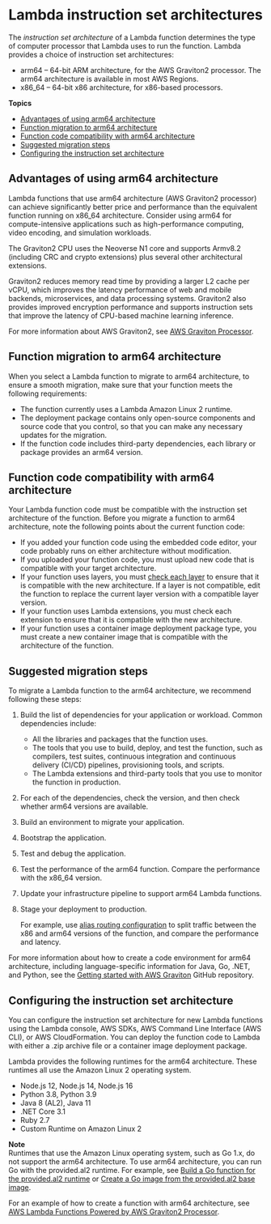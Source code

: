 # Lambda instruction set architectures<a name="foundation-arch"></a>

 The *instruction set architecture* of a Lambda function determines the type of computer processor that Lambda uses to run the function\. Lambda provides a choice of instruction set architectures:
+ arm64 – 64\-bit ARM architecture, for the AWS Graviton2 processor\. The arm64 architecture is available in most AWS Regions\.
+ x86\_64 – 64\-bit x86 architecture, for x86\-based processors\.

**Topics**
+ [Advantages of using arm64 architecture](#foundation-arch-adv)
+ [Function migration to arm64 architecture](#foundation-arch-consider)
+ [Function code compatibility with arm64 architecture](#foundation-arch-considerations)
+ [Suggested migration steps](#foundation-arch-steps)
+ [Configuring the instruction set architecture](#foundation-arch-config)

## Advantages of using arm64 architecture<a name="foundation-arch-adv"></a>

Lambda functions that use arm64 architecture \(AWS Graviton2 processor\) can achieve significantly better price and performance than the equivalent function running on x86\_64 architecture\. Consider using arm64 for compute\-intensive applications such as high\-performance computing, video encoding, and simulation workloads\.

The Graviton2 CPU uses the Neoverse N1 core and supports Armv8\.2 \(including CRC and crypto extensions\) plus several other architectural extensions\.

Graviton2 reduces memory read time by providing a larger L2 cache per vCPU, which improves the latency performance of web and mobile backends, microservices, and data processing systems\. Graviton2 also provides improved encryption performance and supports instruction sets that improve the latency of CPU\-based machine learning inference\.

For more information about AWS Graviton2, see [AWS Graviton Processor](http://aws.amazon.com/ec2/graviton)\.

## Function migration to arm64 architecture<a name="foundation-arch-consider"></a>

When you select a Lambda function to migrate to arm64 architecture, to ensure a smooth migration, make sure that your function meets the following requirements:
+ The function currently uses a Lambda Amazon Linux 2 runtime\.
+ The deployment package contains only open\-source components and source code that you control, so that you can make any necessary updates for the migration\.
+ If the function code includes third\-party dependencies, each library or package provides an arm64 version\.

## Function code compatibility with arm64 architecture<a name="foundation-arch-considerations"></a>

Your Lambda function code must be compatible with the instruction set architecture of the function\. Before you migrate a function to arm64 architecture, note the following points about the current function code:
+ If you added your function code using the embedded code editor, your code probably runs on either architecture without modification\.
+ If you uploaded your function code, you must upload new code that is compatible with your target architecture\.
+ If your function uses layers, you must [check each layer](invocation-layers.md#configuration-layers-finding) to ensure that it is compatible with the new architecture\. If a layer is not compatible, edit the function to replace the current layer version with a compatible layer version\.
+ If your function uses Lambda extensions, you must check each extension to ensure that it is compatible with the new architecture\.
+ If your function uses a container image deployment package type, you must create a new container image that is compatible with the architecture of the function\.

## Suggested migration steps<a name="foundation-arch-steps"></a>



To migrate a Lambda function to the arm64 architecture, we recommend following these steps:

1. Build the list of dependencies for your application or workload\. Common dependencies include:
   + All the libraries and packages that the function uses\.
   + The tools that you use to build, deploy, and test the function, such as compilers, test suites, continuous integration and continuous delivery \(CI/CD\) pipelines, provisioning tools, and scripts\.
   + The Lambda extensions and third\-party tools that you use to monitor the function in production\.

1. For each of the dependencies, check the version, and then check whether arm64 versions are available\.

1. Build an environment to migrate your application\.

1. Bootstrap the application\.

1. Test and debug the application\.

1. Test the performance of the arm64 function\. Compare the performance with the x86\_64 version\.

1. Update your infrastructure pipeline to support arm64 Lambda functions\.

1. Stage your deployment to production\.

   For example, use [alias routing configuration](configuration-aliases.md#configuring-alias-routing) to split traffic between the x86 and arm64 versions of the function, and compare the performance and latency\.

For more information about how to create a code environment for arm64 architecture, including language\-specific information for Java, Go, \.NET, and Python, see the [Getting started with AWS Graviton](https://github.com/aws/aws-graviton-getting-started) GitHub repository\.

## Configuring the instruction set architecture<a name="foundation-arch-config"></a>

You can configure the instruction set architecture for new Lambda functions using the Lambda console, AWS SDKs, AWS Command Line Interface \(AWS CLI\), or AWS CloudFormation\. You can deploy the function code to Lambda with either a \.zip archive file or a container image deployment package\.

Lambda provides the following runtimes for the arm64 architecture\. These runtimes all use the Amazon Linux 2 operating system\.
+ Node\.js 12, Node\.js 14, Node\.js 16
+ Python 3\.8, Python 3\.9 
+ Java 8 \(AL2\), Java 11
+ \.NET Core 3\.1
+ Ruby 2\.7
+ Custom Runtime on Amazon Linux 2

**Note**  
Runtimes that use the Amazon Linux operating system, such as Go 1\.x, do not support the arm64 architecture\. To use arm64 architecture, you can run Go with the provided\.al2 runtime\. For example, see [Build a Go function for the provided\.al2 runtime](golang-package.md#golang-package-al2) or [Create a Go image from the provided\.al2 base image](go-image.md#go-image-al2)\. 

For an example of how to create a function with arm64 architecture, see [AWS Lambda Functions Powered by AWS Graviton2 Processor](http://aws.amazon.com/blogs/aws/aws-lambda-functions-powered-by-aws-graviton2-processor-run-your-functions-on-arm-and-get-up-to-34-better-price-performance/)\.